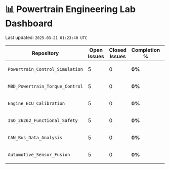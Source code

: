 # 📊 Powertrain Engineering Lab Dashboard

Last updated: `2025-03-21 01:23:40 UTC`

| Repository | Open Issues | Closed Issues | Completion % | Last Log Update |
|------------|-------------|---------------|---------------|-----------------|
| `Powertrain_Control_Simulation` | 5 | 0 | **0%** | `Created on 2025-03-21 00:52:59.887467` |
| `MBD_Powertrain_Torque_Control` | 5 | 0 | **0%** | `Created on 2025-03-21 00:53:06.930445` |
| `Engine_ECU_Calibration` | 5 | 0 | **0%** | `Created on 2025-03-21 00:53:13.984136` |
| `ISO_26262_Functional_Safety` | 5 | 0 | **0%** | `Created on 2025-03-21 00:53:21.146763` |
| `CAN_Bus_Data_Analysis` | 5 | 0 | **0%** | `Created on 2025-03-21 00:53:28.571205` |
| `Automotive_Sensor_Fusion` | 5 | 0 | **0%** | `Created on 2025-03-21 00:53:35.868345` |
